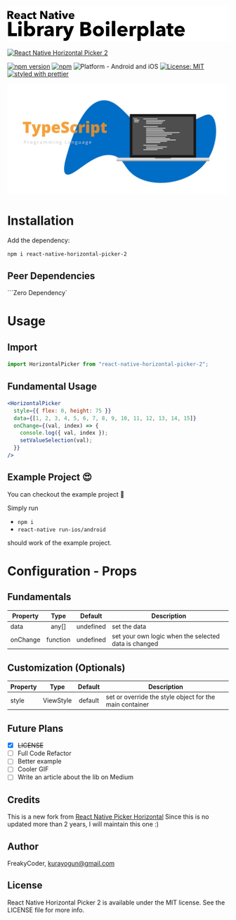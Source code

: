 <img alt="React Native Horizontal Picker 2" src="assets/logo.png" width="1050"/>

[![React Native Horizontal Picker 2](https://img.shields.io/badge/-Extremely%20easy%20to%20create%20a%20React%20Native%20Component%20Library%20with%20both%20Stateful%20and%20Functional%20Component%20Examples-orange?style=for-the-badge)](https://github.com/WrathChaos/react-native-horizontal-picker-2)

[![npm version](https://img.shields.io/npm/v/react-native-horizontal-picker-2.svg?style=for-the-badge)](https://www.npmjs.com/package/react-native-horizontal-picker-2)
[![npm](https://img.shields.io/npm/dt/react-native-horizontal-picker-2.svg?style=for-the-badge)](https://www.npmjs.com/package/react-native-horizontal-picker-2)
![Platform - Android and iOS](https://img.shields.io/badge/platform-Android%20%7C%20iOS-blue.svg?style=for-the-badge)
[![License: MIT](https://img.shields.io/badge/License-MIT-green.svg?style=for-the-badge)](https://opensource.org/licenses/MIT)
[![styled with prettier](https://img.shields.io/badge/styled_with-prettier-ff69b4.svg?style=for-the-badge)](https://github.com/prettier/prettier)

<p align="center">
  <img alt="React Native Horizontal Picker 2"
        src="assets/Screenshots/typescript.jpg" />
</p>

# Installation

Add the dependency:

```bash
npm i react-native-horizontal-picker-2
```

## Peer Dependencies

```Zero Dependency`

# Usage

## Import

```jsx
import HorizontalPicker from "react-native-horizontal-picker-2";
```

## Fundamental Usage

```jsx
<HorizontalPicker
  style={{ flex: 0, height: 75 }}
  data={[1, 2, 3, 4, 5, 6, 7, 8, 9, 10, 11, 12, 13, 14, 15]}
  onChange={(val, index) => {
    console.log({ val, index });
    setValueSelection(val);
  }}
/>
```

## Example Project 😍

You can checkout the example project 🥰

Simply run

- `npm i`
- `react-native run-ios/android`

should work of the example project.

# Configuration - Props

## Fundamentals

| Property |   Type   |  Default  | Description                                          |
| -------- | :------: | :-------: | ---------------------------------------------------- |
| data     |  any[]   | undefined | set the data                                         |
| onChange | function | undefined | set your own logic when the selected data is changed |

## Customization (Optionals)

| Property |   Type    | Default | Description                                             |
| -------- | :-------: | :-----: | ------------------------------------------------------- |
| style    | ViewStyle | default | set or override the style object for the main container |

## Future Plans

- [x] ~~LICENSE~~
- [ ] Full Code Refactor
- [ ] Better example
- [ ] Cooler GIF
- [ ] Write an article about the lib on Medium

## Credits

This is a new fork from [React Native Picker Horizontal](https://github.com/andrey-sh/react-native-picker-horizontal)
Since this is no updated more than 2 years, I will maintain this one :)

## Author

FreakyCoder, kurayogun@gmail.com

## License

React Native Horizontal Picker 2 is available under the MIT license. See the LICENSE file for more info.
